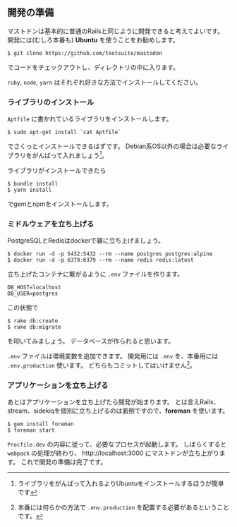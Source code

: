 ## 開発の準備

マストドンは基本的に普通のRailsと同じように開発できると考えてよいです。
開発には(むしろ本番も) **Ubuntu** を使うことをお勧めします。

```
$ git clone https://github.com/tootsuite/mastodon
```
でコードをチェックアウトし、ディレクトリの中に入ります。

`ruby`, `node`, `yarn` はそれぞれ好きな方法でインストールしてください。

### ライブラリのインストール

`Aptfile` に書かれているライブラリをインストールします。

```
$ sudo apt-get install `cat Aptfile`
```

でさくっとインストールできるはずです。
Debian系OS以外の場合は必要なライブラリをがんばって入れましょう[^1]。

ライブラリがインストールできたら
```
$ bundle install
$ yarn install
```
でgemとnpmをインストールします。

[^1]: ライブラリをがんばって入れるよりUbuntuをインストールするほうが簡単です

### ミドルウェアを立ち上げる

PostgreSQLとRedisはdockerで雑に立ち上げましょう。

```
$ docker run -d -p 5432:5432 --rm --name postgres postgres:alpine
$ docker run -d -p 6379:6379 --rm --name redis redis:latest
```

立ち上げたコンテナに繋がるように `.env` ファイルを作ります。

```
DB_HOST=localhost
DB_USER=postgres
```

この状態で

```
$ rake db:create
$ rake db:migrate
```

を叩いてみましょう。
データベースが作られると思います。

`.env` ファイルは環境変数を追加できます。
開発用には `.env` を、本番用には `.env.production` 使います。
どちらもコミットしてはいけません[^2]。

[^2]: 本番には何らかの方法で `.env.production` を配置する必要があるということです。

### アプリケーションを立ち上げる

あとはアプリケーションを立ち上げたら開発が始まります。
とは言えRails、stream、sidekiqを個別に立ち上げるのは面倒ですので、**foreman** を使います。

```
$ gem install foreman
$ foreman start
```

`Procfile.dev` の内容に従って、必要なプロセスが起動します。
しばらくすると `webpack` の処理が終わり、 http://localhost:3000 にマストドンが立ち上がります。
これで開発の準備は完了です。

